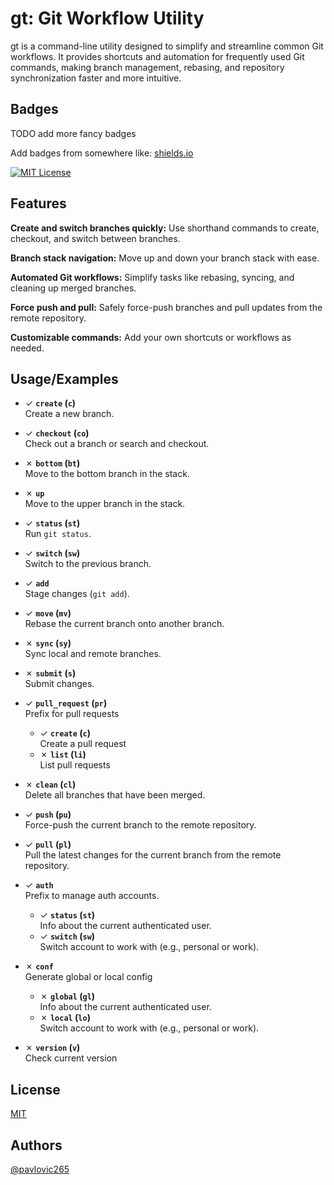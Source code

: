 
# gt: Git Workflow Utility
gt is a command-line utility designed to simplify and streamline common Git workflows. It provides shortcuts and automation for frequently used Git commands, making branch management, rebasing, and repository synchronization faster and more intuitive.


## Badges

TODO add more fancy badges

Add badges from somewhere like: [shields.io](https://shields.io/)

[![MIT License](https://img.shields.io/badge/License-MIT-green.svg)](https://github.com/pavlovic265/265-gt/blob/main/LICENSE)


## Features
**Create and switch branches quickly:** Use shorthand commands to create, checkout, and switch between branches.

**Branch stack navigation:** Move up and down your branch stack with ease.

**Automated Git workflows:** Simplify tasks like rebasing, syncing, and cleaning up merged branches.

**Force push and pull:** Safely force-push branches and pull updates from the remote repository.

**Customizable commands:** Add your own shortcuts or workflows as needed.

## Usage/Examples

- <line color="green">✓</line> **`create` (`c`)**  
  Create a new branch.

- <line color="green">✓</line> **`checkout` (`co`)**  
  Check out a branch or search and checkout.

- <line color="red">✗</line> **`bottom` (`bt`)**  
  Move to the bottom branch in the stack.

- <line color="red">✗</line> **`up`**  
  Move to the upper branch in the stack.

- <line color="green">✓</line> **`status` (`st`)**  
  Run `git status`.

- <line color="green">✓</line> **`switch` (`sw`)**  
  Switch to the previous branch.

- <line color="green">✓</line> **`add`**  
  Stage changes (`git add`).

- <line color="green">✓</line> **`move` (`mv`)**  
  Rebase the current branch onto another branch.

- <line color="red">✗</line> **`sync` (`sy`)**  
  Sync local and remote branches.

- <line color="red">✗</line> **`submit` (`s`)**  
  Submit changes.

- <line color="green">✓</line> **`pull_request` (`pr`)**  
  Prefix for pull requests
  - <line color="green">✓</line> **`create` (`c`)**  
    Create a pull request
  - <line color="red">✗</line> **`list` (`li`)**  
    List pull requests

- <line color="red">✗</line> **`clean` (`cl`)**  
  Delete all branches that have been merged.

- <line color="green">✓</line> **`push` (`pu`)**  
  Force-push the current branch to the remote repository.

- <line color="green">✓</line> **`pull` (`pl`)**  
  Pull the latest changes for the current branch from the remote repository.

- <line color="green">✓</line> **`auth`**  
  Prefix to manage auth accounts.
    - <line color="green">✓</line> **`status` (`st`)**  
      Info about the current authenticated user.
    - <line color="green">✓</line> **`switch` (`sw`)**  
      Switch account to work with (e.g., personal or work).

- <line color="red">✗</line> **`conf`**  
  Generate global or local config
    - <line color="red">✗</line> **`global` (`gl`)**  
      Info about the current authenticated user.
    - <line color="red">✗</line> **`local` (`lo`)**  
      Switch account to work with (e.g., personal or work).
- <line color="red">✗</line> **`version` (`v`)**  
  Check current version

## License

[MIT](https://github.com/pavlovic265/265-gt/blob/main/LICENSE)


## Authors

[@pavlovic265](https://github.com/pavlovic265)

